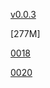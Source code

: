 [v0.0.3](https://github.com/littleflute/ab1/edit/master/README.md)

[277M]

[0018](0018)

[0020](0020)
